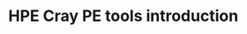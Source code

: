 # HPE Cray PE tools introduction

<!--
-   Slides in `/appl/local/training/profiling-20230413/files/01_Preparing_an_Application_for_Hybrid_Supercomputing.pdf`
  
-   Recording in `/appl/local/training/profiling-20230413/recordings/00_Introduction.mp4`


## Q&A

1.  Can the tools be used for profiling GPU code which is not directive-based, but written in CUDA/HIP?

    **Answer:** Yes, we provide examples in perftools/perftools-for-hip (and clearly CUDA is supported too) and perftools-lite-gpu. Perftools-lite can give output like this for HIP code:
    ```
    Table 2:  Profile by Function Group and Function

      Time% |     Time | Imb. |  Imb. | Team |    Calls | Group
            |          | Time | Time% | Size |          |  Function=[MAX10]
            |          |      |       |      |          |   Thread=HIDE
            |          |      |       |      |          |    PE=HIDE

     100.0% | 0.593195 |   -- |    -- |   -- | 14,960.0 | Total
    |---------------------------------------------------------------------------
    |  57.5% | 0.341232 |   -- |    -- |   -- |     18.0 | HIP
    ||--------------------------------------------------------------------------
    ||  39.5% | 0.234131 |   -- |    -- |    1 |      3.0 | hipMemcpy
    ||  10.2% | 0.060392 |   -- |    -- |    1 |      2.0 | hipMalloc
    ||   7.2% | 0.042665 |   -- |    -- |    1 |      1.0 | hipKernel.saxpy_kernel
    ||==========================================================================

    ```


2. Completely unrelated to this course, but, is it possible to use all 128GB of GPU memory on the chip from a single GCD? i.e. have processes running on one GCD access memory on the other GCD.
    
    **Answer** Not sure if this is allowed. We never investigated since the performance will be really, really bad. The inter-die bandwidth is low compared to the memory bandwidth. BAsically 200 GB/s read and write (theoretical peak) while the theoretical memory bandwidth of a single die is 1.6 TB/s. 
    
    ***Follow up*** Yes, I appreciate it will be slow, but probably not as slow as swapping back and forwards with main memory? i.e. if I need the full 128GB I can just swap out stuff with DRAM, but that's really, really, really, really bad performance ;). So it'd be 8x slower than on a die, but 8x isn't really really bad. Anyway, I assumed it wasn't supported, just wanted to check if I'd missed something
    
    **Peter**: but if you already have the data in memory on the other GCD, would it not make more sense to do the compute there in-place, rather than waiting for the kernel to finish on GCD 1 and then transfer the data to GCD 2? It is supported in the sense that it will work with managed memory. The kernel on GCD 1 can load data automatically from GCD 2 with decent bandwidth, typically 150 GB/s (see [this paper](https://arxiv.org/pdf/2302.14827.pdf)).
    
    **George**: some of the above are true if you use both GCDs, in your case is like you use only one.
   
-->
